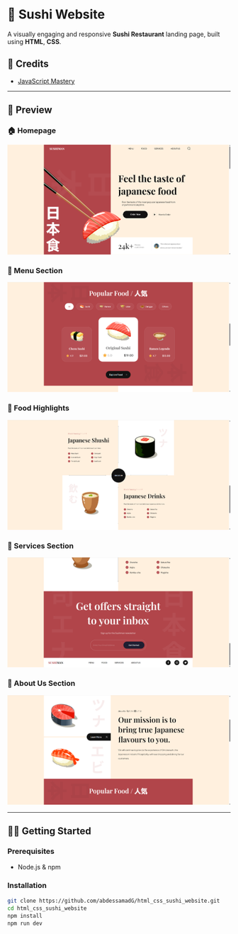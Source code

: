 # 🍣 Sushi Website

A visually engaging and responsive **Sushi Restaurant** landing page, built using **HTML**, **CSS**.

## 🙏 Credits
- [JavaScript Mastery](https://www.youtube.com/@javascriptmastery)
---

## 📸 Preview

### 🏠 Homepage
![Homepage](screenshots/sushi-website-1.png)

### 🍣 Menu Section
![Menu Section](screenshots/sushi-website-3.png)

### 🍤 Food Highlights
![Food Highlights](screenshots/sushi-website-4.png)

### 🔧 Services Section
![Services](screenshots/sushi-website-5.png)

### 📖 About Us Section
![About Us](screenshots/sushi-website-2.png)

---

## 🧑‍💻 Getting Started

### Prerequisites

- Node.js & npm

### Installation

```bash
git clone https://github.com/abdessamadG/html_css_sushi_website.git
cd html_css_sushi_website
npm install
npm run dev

